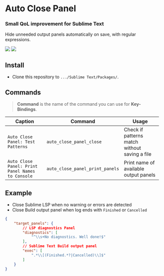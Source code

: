# Auto Close Panel

### Small QoL improvement for Sublime Text

Hide unneeded output panels automatically on save, with regular expressions.

![](https://img.shields.io/badge/Platform-Linux%20/%20macOS%20/%20Windows-blue.svg)
![](https://img.shields.io/badge/Sublime%20Text-3+-orange.svg)

## Install

- Clone this repository to `.../Sublime Text/Packages/`.

## Commands

> **Command** is the name of the command you can use for **Key-Bindings**.

| Caption                                          | Command                         | Usage                                          |
| ------------------------------------------------ | ------------------------------- | ---------------------------------------------- |
| `Auto Close Panel: Test Patterns`                | `auto_close_panel_close`        | Check if patterns match without saving a file  |
| `Auto Close Panel: Print Panel Names to Console` | `auto_close_panel_print_panels` | Print name of available output panels          |

## Example

- Close Sublime LSP when no warning or errors are detected
- Close Build output panel when log ends with `Finished` or `Cancelled`

```json
{
    "target_panels": {
        // LSP diagnostics Panel
        "diagnostics": [
            "^\\s+No diagnostics. Well done!$"
        ],
        // Sublime Text Build output panel
        "exec": [
            ".*\\[(Finished.*?|Cancelled)\\]$"
        ]
    }
}
```
